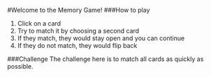 #Welcome to the Memory Game!
###How to play
1. Click on a card
2. Try to match it by choosing a second card
3. If they match, they would stay open and you can continue
4. If they do not match, they would flip back

###Challenge
The challenge here is to match all cards as quickly as possible.
